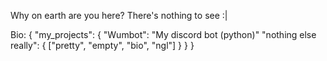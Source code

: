 Why on earth are you here? There's nothing to see :|

Bio: {
  "my_projects": {
    "Wumbot": "My discord bot (python)"
    "nothing else really": {
      ["pretty", "empty", "bio", "ngl"]
    }
  }
}

<!--
**Wumbee01/Wumbee01** is a ✨ _special_ ✨ repository because its `README.md` (this file) appears on your GitHub profile.

Here are some ideas to get you started:

- 🔭 I’m currently working on ...
- 🌱 I’m currently learning ...
- 👯 I’m looking to collaborate on ...
- 🤔 I’m looking for help with ...
- 💬 Ask me about ...
- 📫 How to reach me: ...
- 😄 Pronouns: ...
- ⚡ Fun fact: ...
-->
